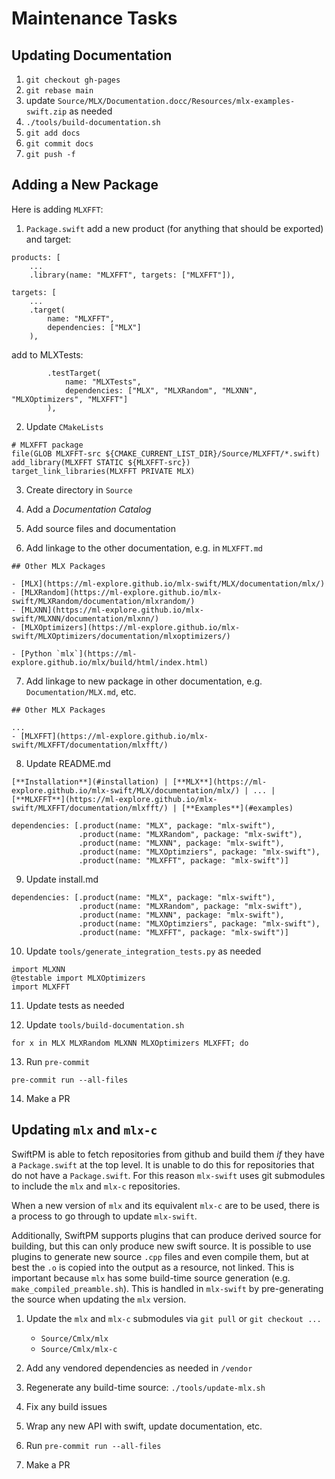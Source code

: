 # Maintenance Tasks

## Updating Documentation

1. `git checkout gh-pages`
2. `git rebase main`
3. update `Source/MLX/Documentation.docc/Resources/mlx-examples-swift.zip` as needed
4. `./tools/build-documentation.sh`
5. `git add docs`
6. `git commit docs`
7. `git push -f`

## Adding a New Package

Here is adding `MLXFFT`:

1. `Package.swift` add a new product (for anything that should be exported) and target:

```
products: [
    ...
    .library(name: "MLXFFT", targets: ["MLXFFT"]),
```

```
targets: [
    ...
    .target(
        name: "MLXFFT",
        dependencies: ["MLX"]
    ),
```

add to MLXTests:

```
        .testTarget(
            name: "MLXTests",
            dependencies: ["MLX", "MLXRandom", "MLXNN", "MLXOptimizers", "MLXFFT"]
        ),
```

    
2. Update `CMakeLists`
    
```
# MLXFFT package
file(GLOB MLXFFT-src ${CMAKE_CURRENT_LIST_DIR}/Source/MLXFFT/*.swift)
add_library(MLXFFT STATIC ${MLXFFT-src})
target_link_libraries(MLXFFT PRIVATE MLX)
```

3. Create directory in `Source`

4. Add a _Documentation Catalog_

5. Add source files and documentation

6. Add linkage to the other documentation, e.g. in `MLXFFT.md`

```
## Other MLX Packages

- [MLX](https://ml-explore.github.io/mlx-swift/MLX/documentation/mlx/)
- [MLXRandom](https://ml-explore.github.io/mlx-swift/MLXRandom/documentation/mlxrandom/)
- [MLXNN](https://ml-explore.github.io/mlx-swift/MLXNN/documentation/mlxnn/)
- [MLXOptimizers](https://ml-explore.github.io/mlx-swift/MLXOptimizers/documentation/mlxoptimizers/)

- [Python `mlx`](https://ml-explore.github.io/mlx/build/html/index.html)
```

7. Add linkage to new package in other documentation, e.g. `Documentation/MLX.md`, etc.

```
## Other MLX Packages

...
- [MLXFFT](https://ml-explore.github.io/mlx-swift/MLXFFT/documentation/mlxfft/)
```

8. Update README.md

```
[**Installation**](#installation) | [**MLX**](https://ml-explore.github.io/mlx-swift/MLX/documentation/mlx/) | ... | [**MLXFFT**](https://ml-explore.github.io/mlx-swift/MLXFFT/documentation/mlxfft/) | [**Examples**](#examples) 
```

```
dependencies: [.product(name: "MLX", package: "mlx-swift"),
               .product(name: "MLXRandom", package: "mlx-swift"),
               .product(name: "MLXNN", package: "mlx-swift"),
               .product(name: "MLXOptimziers", package: "mlx-swift"),
               .product(name: "MLXFFT", package: "mlx-swift")]
```

9. Update install.md

```
dependencies: [.product(name: "MLX", package: "mlx-swift"),
               .product(name: "MLXRandom", package: "mlx-swift"),
               .product(name: "MLXNN", package: "mlx-swift"),
               .product(name: "MLXOptimziers", package: "mlx-swift"),
               .product(name: "MLXFFT", package: "mlx-swift")]
```

10. Update `tools/generate_integration_tests.py` as needed

```
import MLXNN
@testable import MLXOptimizers
import MLXFFT
```

11. Update tests as needed

12. Update `tools/build-documentation.sh`

```
for x in MLX MLXRandom MLXNN MLXOptimizers MLXFFT; do
```

13. Run `pre-commit`

```
pre-commit run --all-files
```

14. Make a PR

## Updating `mlx` and `mlx-c`

SwiftPM is able to fetch repositories from github and build them _if_ they have
a `Package.swift` at the top level.  It is unable to do this for repositories
that do not have a `Package.swift`.  For this reason `mlx-swift` uses
git submodules to include the `mlx` and `mlx-c` repositories.

When a new version of `mlx` and its equivalent `mlx-c` are to be used, there is a
process to go through to update `mlx-swift`.

Additionally, SwiftPM supports plugins that can produce derived source for
building, but this can only produce new swift source.  It is possible to use
plugins to generate new source `.cpp` files and even compile them, but at
best the `.o` is copied into the output as a resource, not linked.
This is important because `mlx` has some build-time source generation
(e.g. `make_compiled_preamble.sh`).  This is handled in `mlx-swift` by
pre-generating the source when updating the `mlx` version.

1. Update the `mlx` and `mlx-c` submodules via `git pull` or `git checkout ...`
    - `Source/Cmlx/mlx`
    - `Source/Cmlx/mlx-c`
    
2. Add any vendored dependencies as needed in `/vendor`

3. Regenerate any build-time source: `./tools/update-mlx.sh`

4. Fix any build issues

5. Wrap any new API with swift, update documentation, etc.

6. Run `pre-commit run --all-files`

7. Make a PR
